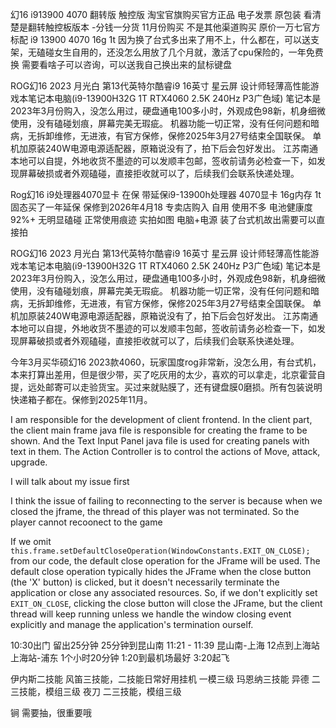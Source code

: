 

幻16 i913900 4070 翻转版 触控版
淘宝官旗购买官方正品 电子发票 原包装 看清楚是翻转触控板版本
-分钱一分货 11月份购买 不是其他渠道购买 原价一万七官方标配 i9 13900 4070 16g 1t
因为换了台式多出来了用不上，什么都在，可以送支架，无磕碰女生自用的，还没怎么用放了几个月就，激活了cpu保险的，一年免费换
需要看啥子可以咨询，可以送我自己换出来的鼠标键盘


ROG幻16 2023 月光白 第13代英特尔酷睿i9 16英寸 星云屏 设计师轻薄高性能游戏本笔记本电脑(i9-13900H32G 1T RTX4060 2.5K 240Hz P3广色域)
笔记本是2023年3月份购入，没怎么用过，硬盘通电100多小时，外观成色98新，机身细微使用，没有磕碰划痕，屏幕完美无瑕疵。
机器功能一切正常，没有任何问题和暗病，无拆卸维修，无进液，有官方保修，保修2025年3月27号结束全国联保。
单机加原装240W电源电源适配器，原箱说没有了，拍下后会包好发出。
江苏南通本地可以自提，外地收货不墨迹的可以发顺丰包邮，签收前请务必检查一下，如发现屏幕破损或者外观磕碰，直接拒收就可以了，后续我们会联系快递处理。


Rog幻16 i9处理器4070显卡 在保 带延保i9-13900h处理器 4070显卡 16g内存 1t固态买了一年延保 保修到2026年4月18
专卖店购入 自用
使用不多 电池健康度92%+
无明显磕碰 正常使用痕迹 实拍如图
电脑+电源
装了台式机故出需要可以直接拍


ROG幻16 2023 月光白 第13代英特尔酷睿i9 16英寸 星云屏 设计师轻薄高性能游戏本笔记本电脑(i9-13900H32G 1T RTX4060 2.5K 240Hz P3广色域)
笔记本是2023年3月份购入，没怎么用过，硬盘通电100多小时，外观成色98新，机身细微使用，没有磕碰划痕，屏幕完美无瑕疵。
机器功能一切正常，没有任何问题和暗病，无拆卸维修，无进液，有官方保修，保修2025年3月27号结束全国联保。
单机加原装240W电源电源适配器，原箱说没有了，拍下后会包好发出。
江苏南通本地可以自提，外地收货不墨迹的可以发顺丰包邮，签收前请务必检查一下，如发现屏幕破损或者外观磕碰，直接拒收就可以了，后续我们会联系快递处理。


今年3月买华硕幻16 2023款4060，玩家国度rog非常新，没怎么用，有台式机，本来打算出差用，但是很少带，买了吃灰用的太少，喜欢的可以拿走，北京霍营自提，远处邮寄可以走验货宝。买过来就贴膜了，还有键盘膜0磨损。所有包装说明快递箱子都在。保修到2025年11月。








I am responsible for the development of client frontend. In the client part, the client main frame java file is responsible for creating the frame to be shown. And the Text Input Panel java file is used for creating panels with text in them. The Action Controller is to control the actions of Move, attack, upgrade.


I will talk about my issue first

I think the issue of failing to reconnecting to the server is because when we closed the jframe, the thread of this player was not terminated.
So the player cannot recoonect to the game

If we omit `this.frame.setDefaultCloseOperation(WindowConstants.EXIT_ON_CLOSE);` from our code, the default close operation for the JFrame will be used. The default close operation typically hides the JFrame when the close button (the 'X' button) is clicked, but it doesn't necessarily terminate the application or close any associated resources. So, if we don't explicitly set `EXIT_ON_CLOSE`, clicking the close button will close the JFrame, but the client thread will keep running unless we handle the window closing event explicitly and manage the application's termination ourself. 


10:30出门
留出25分钟
25分钟到昆山南
11:21 - 11:39 昆山南-上海
12点到上海站 上海站-浦东 1个小时20分钟
1:20到最机场最好
3:20起飞


伊内斯二技能
风笛三技能，二技能日常好用挂机 一模三级
玛恩纳三技能
异德 二三技能，模组三级
夜刀 二三技能，模组三级


 锏 需要抽，很重要哦










